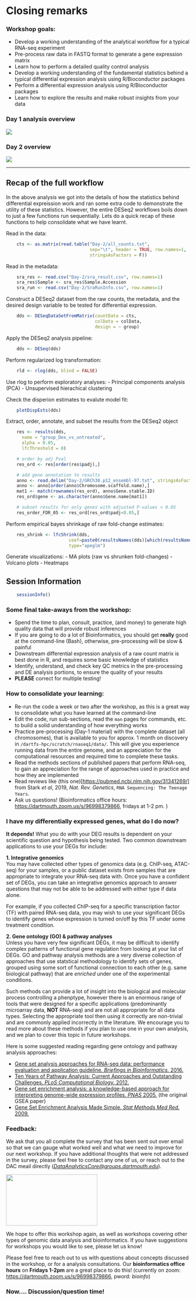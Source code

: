 # Closing remarks

### Workshop goals:
- Develop a working understanding of the analytical workflow for a typical RNA-seq experiment
- Pre-process raw data in FASTQ format to generate a gene expression matrix
- Learn how to perform a detailed quality control analysis
- Develop a working understanding of the fundamental statistics behind a typical differential expression analysis using R/Bioconductor packages
- Perform a differential expression analysis using R/Bioconductor packages
- Learn how to explore the results and make robust insights from your data

### Day 1 analysis overview
![](figures/analysis_overview.png)

### Day 2 overview
![](figures/day2_summary.png)




------------------------------------------------------------------------

Recap of the full workflow
--------------------------

In the above analysis we got into the details of how the statistics
behind differential expreission work and ran some extra code to
demonstrate the utility of these statistics. However, the entire DESeq2
workflows boils down to just a few functions run sequentially. Lets do a
quick recap of these functions to help consolidate what we have learnt.

Read in the data:

```r
    cts <- as.matrix(read.table("Day-2/all_counts.txt",
                                sep="\t", header = TRUE, row.names=1,
                                stringsAsFactors = F))
```

Read in the metadata:

```r
    sra_res <- read.csv("Day-2/sra_result.csv", row.names=1)
    sra_res$Sample <- sra_res$Sample.Accession
    sra_run <- read.csv("Day-2/SraRunInfo.csv", row.names=1)
```

Construct a DESeq2 dataset from the raw counts, the metadata, and the
desired design variable to be tested for differential expression.

```r
    dds <- DESeqDataSetFromMatrix(countData = cts,
                                  colData = colData,
                                  design = ~ group)
```

Apply the DESeq2 analysis pipeline:

```r
    dds <- DESeq(dds)
```

Perform regularized log transformation:

```r
    rld <- rlog(dds, blind = FALSE)
```

Use rlog to perform exploratory analyses: - Principal components
analysis (PCA) - Unsupervised hierachical clustering

Check the disperion estimates to evalute model fit:

```r
    plotDispEsts(dds)
```

Extract, order, annotate, and subset the results from the DESeq2 object

```r
    res <- results(dds,
      name = "group_Dex_vs_untreated",
      alpha = 0.05,
      lfcThreshold = 0)

    # order by adj Pval
    res_ord <- res[order(res$padj),]

    # add gene annotation to results
    anno <- read.delim("Day-2/GRCh38.p12_ensembl-97.txt", stringsAsFactors = T, header = T)
    anno <- anno[order(anno$Chromosome.scaffold.name),]
    mat1 <- match(rownames(res_ord), anno$Gene.stable.ID)
    res_ord$gene <- as.character(anno$Gene.name[mat1])

    # subset results for only genes with adjusted P-values < 0.05
    res_order_FDR_05 <- res_ord[res_ord$padj<0.05,]
```

Perform empirical bayes shrinkage of raw fold-change estimates:

```r
    res_shrink <- lfcShrink(dds,
                        coef=paste0(resultsNames(dds)[which(resultsNames(dds)=="group_Dex_vs_untreated")]),
                        type="apeglm")
```

Generate visualizations: - MA plots (raw vs shrunken fold-changes) -
Volcano plots - Heatmaps

Session Information
-------------------
```r
    sessionInfo()
```



### Some final take-aways from the workshop:
- Spend the time to plan, consult, practice, (and money) to generate high quality data that will provide robust inferences
- If you are going to do a lot of Bioinformatics, you should get **really** good at the command-line (Bash), otherwise, pre-processing will be slow & painful
- Downstream differential expression analysis of a raw count matrix is best done in R, and requires some basic knowledge of statistics
- Identify, understand, and check key QC metrics in the pre-processing and DE analysis portions, to ensure the quality of your results
- **PLEASE** correct for multiple testing!

### How to consolidate your learning:
- Re-run the code a week or two after the workshop, as this is a great way to consolidate what you have learned at the command-line
- Edit the code, run sub-sections, read the `man` pages for commands, etc. to build a solid understanding of how everything works
- Practice pre-processing (Day-1 material) with the complete dataset (all chromosomes), that is available to you for approx. 1 month on discovery in `/dartfs-hpc/scratch/rnaseq1/data/`. This will give you experience running data from the entire genome, and an appreciation for the computational resources and required time to complete these tasks.
- Read the methods sections of published papers that perform RNA-seq, to gain an appreciation for the range of approaches used in practice and how they are implemented
- Read reviews like (this one)[https://pubmed.ncbi.nlm.nih.gov/31341269/] from Stark *et al*, 2019, *Nat. Rev. Genetics*, `RNA Sequencing: The Teenage Years`.
- Ask us questions! (Bioinformatics office hours: https://dartmouth.zoom.us/s/96998379866, fridays at 1-2 pm. )

### I have my differentially expressed genes, what do I do now?

**It depends!** What you do with your DEG results is dependent on your scientific question and hypothesis being tested. Two common downstream applications to use your DEGs for include:

**1. Integrative genomics**  
You may have collected other types of genomics data (e.g. ChIP-seq, ATAC-seq) for your samples, or a public dataset exists from samples that are appropriate to integrate your RNA-seq data with. Once you have a confident set of DEGs, you can take an integrative genomics approach to answer questions that may not be able to be addressed with either type if data alone.

For example, if you collected ChIP-seq for a specific transcription factor (TF) with paired RNA-seq data, you may wish to use your significant DEGs to identify genes whose expression is turned on/off by this TF under some treatment condition.

**2. Gene ontology (GO) & pathway analyses**  
Unless you have very few significant DEGs, it may be difficult to identify complex patterns of functional gene regulation from looking at your list of DEGs. GO and pathway analysis methods are a very diverse collection of approaches that use statstical methodology to identify sets of genes, grouped using some sort of functional connection to each other (e.g. same biological pathway) that are *enriched* under one of the experimental conditions.

Such methods can provide a lot of insight into the biological and molecular process controlling a phenptype, however there is an enormous range of tools that were designed for a specific applications (predominantly microarray data, **NOT** RNA-seq) and are not all appropriate for all data types. Selecting the appropriate tool then using it correctly are non-trivial and are commonly applied incorrectly in the literature. We encourage you to read more about these methods if you plan to use one in your own analysis, and we plan to cover this topic in future workshops.

Here is some suggested reading regarding gene ontology and pathway analysis approaches:  
- [Gene set analysis approaches for RNA-seq data: performance evaluation and application guideline. *Briefings in Bioinformatics.* 2016.](https://doi.org/10.1093/bib/bbv069)
- [Ten Years of Pathway Analysis: Current Approaches and Outstanding Challenges. *PLoS Computational Biology.* 2012.](https://doi.org/10.1371/journal.pcbi.1002375)
- [Gene set enrichment analysis: a knowledge-based approach for interpreting genome-wide expression profiles. *PNAS* 2005.](https://doi.org/10.1073/pnas.0506580102) (the original GSEA paper)
- [Gene Set Enrichment Analysis Made Simple. *Stat Methods Med Red.* 2009.](https://www.ncbi.nlm.nih.gov/pmc/articles/PMC3134237/)

### Feedback:

We ask that you all complete the survey that has been sent out over email so that we can gauge what worked well and what we need to improve for our next workshop. If you have additional thoughts that were not addressed in the survey, please feel free to contact any one of us, or reach out to the DAC meail directly (*DataAnalyticsCore@groups.dartmouth.edu*).

<img src="figures/logo.jpg" width="250" height="140" >

We hope to offer this workshop again, as well as workshops covering other types of genomic data analysis and bioinformatics. If you have suggestions for workshops you would like to see, please let us know!

Please feel free to reach out to us with questions about concepts discussed in the workshop, or for a analysis consultations. Our **bioinformatics office hours** on **Fridays 1-2pm** are a great place to do this! (currently on zoom: https://dartmouth.zoom.us/s/96998379866, pword: *bioinfo*)

### Now.... Discussion/question time!
